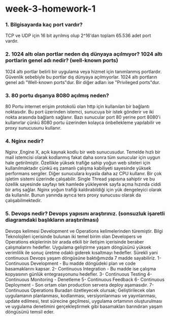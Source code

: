 # week-3-homework-1
### 1. Bilgisayarda kaç port vardır?
TCP ve UDP için 16 bit ayrılmış olup 2^16'dan toplam 65.536 adet port vardır. 
### 2. 1024 altı olan portlar neden dış dünyaya açılmıyor? 1024 altı portlarin genel adı nedir? (well-known ports)
1024 altı portlar belirli bir uygulama veya hizmet için tanımlanmış portlardır. Güvenlik sebebiyle bu portlar dış 
dünyaya açılmıyorlar. 1024 altı portların genel adı "Well-known ports"dur. Bir diğer adları ise "Privileged ports"dur. 
### 3. 80 portu dışarıya 8080 açılmış neden?
80 Portu internet erişim protokolü olan http için kullanılan bir bağlantı noktasıdır. Bu port üzerinden istemci, 
sunucuya bir istek gönderir ve iki nokta arasında bağlantı sağlanır. Bazı sunucular port 80 yerine port 8080'i 
kullanırlar çünkü 8080 portu üzerinden kolayca önbellekleme yapılabilir ve proxy sunucusunu kullanır. 
### 4. Nginx nedir?
Nginx ,Engine X, açık kaynak kodlu bir web sunucusudur. Temelde hızlı bir mail istemcisi olarak kodlanmış fakat daha 
sonra tüm sunucular için uygun hale getirilmiştir. Özellikle yüksek trafiğe sahip yoğun web siteleri için 
kullanılmaktadır çünkü eş zamanlı çalışma kabiliyeti sayesinde yüksek performans sergiler. Diğer sunuculara kıyasla 
daha az CPU kullanır. Bir çok işletim sistemi üzerinde çalışabilir. Single Thread yapısına sahiptir ve bu özellik 
sayesinde sayfayı tek hamlede yükleyerek sayfa açma hızında ciddi bir artış sağlar. Nginx yoğun trafiği kaldırabildiği 
için yük dengeleyici olarak da kullanılır. Bunun yanında ayrıca ters proxy sunucusu olarak da çalışabilmektedir.
### 5. Devops nedir? Devops yapısını araştırınız. (sonsuzluk işaretli diagramdaki başlıkların araştırılması)
Devops kelimesi Development ve Operations kelimelerinden türemiştir. Bilgi Teknolojileri içerisinde bulunan iki temel 
birim olan Developers ve Operations ekiplerinin bir arada etkili bir iletişim içerisinde beraber çalışmalarını hedefler.
Uygulama geliştirme yaşam döngüsünü yüksek verimlilik ile sonuç üretme odaklı giderek kısaltmayı hedefler. Sürekli yani
continuous Devops yaşam döngüsüne baktığımızda 7 madde sayabiliriz. 
1- Continuous Development - Bu madde döngüdeki plan ve code basamaklarını kapsar. 
2- Continuous Integration - Bu madde ise çalışma kopyasının günlük entegrasyonunu hedefler. 
3- Continuous Testing
4- Continuous Monitoring - Denetleme
5- Continuous Feedback
6- Continuous Deployment - Son ortam olan production servera deploy aşamasıdır. 
7- Continuous Operations
Buradan özetleyecek olursak;
Geliştirilecek olan uygulamanın planlanması, kodlanması, versiyonlanması ve yayınlanması, update edilmesi, test sürecine
geçilmesi, uygulama ortamının oluşturulması ve uygulama denetimini gerçekleştirmek gibi basamakları barındıran yaşam
döngüsünü temsil  eder.

